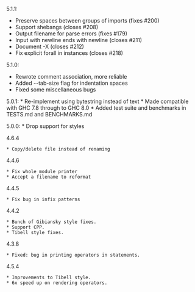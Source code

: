 5.1.1:
   * Preserve spaces between groups of imports (fixes #200)
   * Support shebangs (closes #208)
   * Output filename for parse errors (fixes #179)
   * Input with newline ends with newline (closes #211)
   * Document -X (closes #212)
   * Fix explicit forall in instances (closes #218)

5.1.0:
   * Rewrote comment association, more reliable
   * Added --tab-size flag for indentation spaces
   * Fixed some miscellaneous bugs

5.0.1:
    * Re-implement using bytestring instead of text
    * Made compatible with GHC 7.8 through to GHC 8.0
    * Added test suite and benchmarks in TESTS.md and BENCHMARKS.md

5.0.0:
	* Drop support for styles

4.6.4

	* Copy/delete file instead of renaming

4.4.6

	* Fix whole module printer
	* Accept a filename to reformat

4.4.5

	* Fix bug in infix patterns

4.4.2

	* Bunch of Gibiansky style fixes.
	* Support CPP.
	* Tibell style fixes.

4.3.8

	* Fixed: bug in printing operators in statements.

4.5.4

	* Improvements to Tibell style.
	* 6x speed up on rendering operators.
